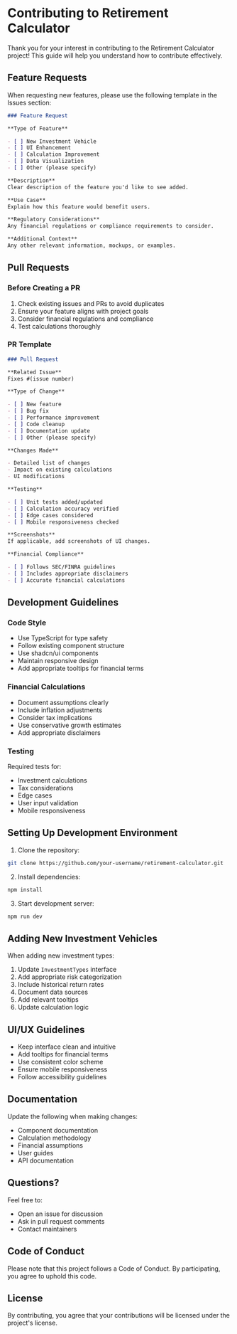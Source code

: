 # Contributing to Retirement Calculator

Thank you for your interest in contributing to the Retirement Calculator project! This guide will help you understand how to contribute effectively.

## Feature Requests

When requesting new features, please use the following template in the Issues section:

```markdown
### Feature Request

**Type of Feature**

- [ ] New Investment Vehicle
- [ ] UI Enhancement
- [ ] Calculation Improvement
- [ ] Data Visualization
- [ ] Other (please specify)

**Description**
Clear description of the feature you'd like to see added.

**Use Case**
Explain how this feature would benefit users.

**Regulatory Considerations**
Any financial regulations or compliance requirements to consider.

**Additional Context**
Any other relevant information, mockups, or examples.
```

## Pull Requests

### Before Creating a PR

1. Check existing issues and PRs to avoid duplicates
2. Ensure your feature aligns with project goals
3. Consider financial regulations and compliance
4. Test calculations thoroughly

### PR Template

```markdown
### Pull Request

**Related Issue**
Fixes #(issue number)

**Type of Change**

- [ ] New feature
- [ ] Bug fix
- [ ] Performance improvement
- [ ] Code cleanup
- [ ] Documentation update
- [ ] Other (please specify)

**Changes Made**

- Detailed list of changes
- Impact on existing calculations
- UI modifications

**Testing**

- [ ] Unit tests added/updated
- [ ] Calculation accuracy verified
- [ ] Edge cases considered
- [ ] Mobile responsiveness checked

**Screenshots**
If applicable, add screenshots of UI changes.

**Financial Compliance**

- [ ] Follows SEC/FINRA guidelines
- [ ] Includes appropriate disclaimers
- [ ] Accurate financial calculations
```

## Development Guidelines

### Code Style

- Use TypeScript for type safety
- Follow existing component structure
- Use shadcn/ui components
- Maintain responsive design
- Add appropriate tooltips for financial terms

### Financial Calculations

- Document assumptions clearly
- Include inflation adjustments
- Consider tax implications
- Use conservative growth estimates
- Add appropriate disclaimers

### Testing

Required tests for:

- Investment calculations
- Tax considerations
- Edge cases
- User input validation
- Mobile responsiveness

## Setting Up Development Environment

1. Clone the repository:

```bash
git clone https://github.com/your-username/retirement-calculator.git
```

2. Install dependencies:

```bash
npm install
```

3. Start development server:

```bash
npm run dev
```

## Adding New Investment Vehicles

When adding new investment types:

1. Update `InvestmentTypes` interface
2. Add appropriate risk categorization
3. Include historical return rates
4. Document data sources
5. Add relevant tooltips
6. Update calculation logic

## UI/UX Guidelines

- Keep interface clean and intuitive
- Add tooltips for financial terms
- Use consistent color scheme
- Ensure mobile responsiveness
- Follow accessibility guidelines

## Documentation

Update the following when making changes:

- Component documentation
- Calculation methodology
- Financial assumptions
- User guides
- API documentation

## Questions?

Feel free to:

- Open an issue for discussion
- Ask in pull request comments
- Contact maintainers

## Code of Conduct

Please note that this project follows a Code of Conduct. By participating, you agree to uphold this code.

## License

By contributing, you agree that your contributions will be licensed under the project's license.
